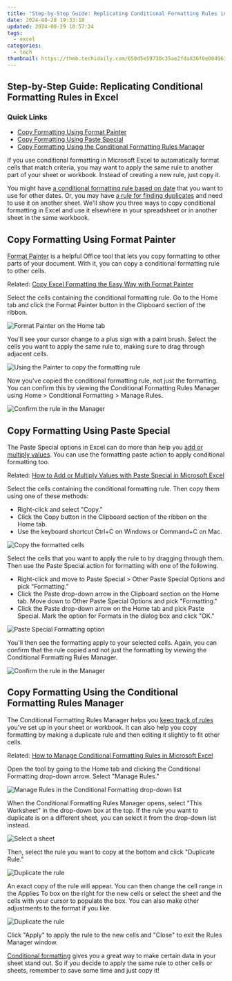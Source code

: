 ```yaml
---
title: "Step-by-Step Guide: Replicating Conditional Formatting Rules in Excel"
date: 2024-08-28 19:33:18
updated: 2024-08-29 10:57:24
tags:
  - excel
categories:
  - tech
thumbnail: https://thmb.techidaily.com/650d5e59730c35ae2fda836f0e084961424a5a8000cea452bed766d220fa39c3.jpg
---
```


## Step-by-Step Guide: Replicating Conditional Formatting Rules in Excel

### Quick Links

* [Copy Formatting Using Format Painter](https://android-location-track.techidaily.com/top-10-best-spy-watches-for-your-samsung-galaxy-s23-drfone-by-drfone-virtual-android/)
* [Copy Formatting Using Paste Special](https://article-helps.techidaily.com/2024-approved-harness-the-power-of-iphoneipad-for-top-tier-travel-and-interview-podcasts/)
* [Copy Formatting Using the Conditional Formatting Rules Manager](https://youtube-web.techidaily.com/024-approved-how-to-upload-shorts-video-on-youtube/)

 If you use conditional formatting in Microsoft Excel to automatically format cells that match criteria, you may want to apply the same rule to another part of your sheet or workbook. Instead of creating a new rule, just copy it.

 You might have [a conditional formatting rule based on date](https://fox-blue.techidaily.com/updated-2024-approved-ultimate-list-selecting-excellent-webcams-for-podcasts/) that you want to use for other dates. Or, you may have [a rule for finding duplicates](https://instagram-clips.techidaily.com/how-to-share-igtv-videos-to-facebook-3-ways-for-2024/) and need to use it on another sheet. We'll show you three ways to copy conditional formatting in Excel and use it elsewhere in your spreadsheet or in another sheet in the same workbook.

##  Copy Formatting Using Format Painter

[Format Painter](https://fix-guide.techidaily.com/restore-missing-app-icon-on-motorola-razr-40-step-by-step-solutions-drfone-by-drfone-fix-android-problems-fix-android-problems/) is a helpful Office tool that lets you copy formatting to other parts of your document. With it, you can copy a conditional formatting rule to other cells.

Related: [Copy Excel Formatting the Easy Way with Format Painter](https://fix-guide.techidaily.com/restore-missing-app-icon-on-motorola-razr-40-step-by-step-solutions-drfone-by-drfone-fix-android-problems-fix-android-problems/) 

 Select the cells containing the conditional formatting rule. Go to the Home tab and click the Format Painter button in the Clipboard section of the ribbon.

![Format Painter on the Home tab](https://static1.howtogeekimages.com/wordpress/wp-content/uploads/2022/02/HomeFormatPainter-ExcelCopyConditionalFormatting.png) 

 You'll see your cursor change to a plus sign with a paint brush. Select the cells you want to apply the same rule to, making sure to drag through adjacent cells.

![Using the Painter to copy the formatting rule](https://static1.howtogeekimages.com/wordpress/wp-content/uploads/2022/02/UseFormatPainter-ExcelCopyConditionalFormatting.png) 

 Now you've copied the conditional formatting rule, not just the formatting. You can confirm this by viewing the Conditional Formatting Rules Manager using Home > Conditional Formatting > Manage Rules.

![Confirm the rule in the Manager](https://static1.howtogeekimages.com/wordpress/wp-content/uploads/2022/02/ConfirmFormatPainter-ExcelCopyConditionalFormatting.png) 

##  Copy Formatting Using Paste Special

 The Paste Special options in Excel can do more than help you [add or multiply values](https://extra-support.techidaily.com/2024-approved-step-by-step-perfectly-sharing-your-photography-on-youtube/). You can use the formatting paste action to apply conditional formatting too.

Related: [How to Add or Multiply Values with Paste Special in Microsoft Excel](https://extra-support.techidaily.com/2024-approved-step-by-step-perfectly-sharing-your-photography-on-youtube/) 

 Select the cells containing the conditional formatting rule. Then copy them using one of these methods:

* Right-click and select "Copy."
* Click the Copy button in the Clipboard section of the ribbon on the Home tab.
* Use the keyboard shortcut Ctrl+C on Windows or Command+C on Mac.

![Copy the formatted cells](https://static1.howtogeekimages.com/wordpress/wp-content/uploads/2022/02/HomeCopy-ExcelCopyConditionalFormatting.png) 

 Select the cells that you want to apply the rule to by dragging through them. Then use the Paste Special action for formatting with one of the following.

* Right-click and move to Paste Special > Other Paste Special Options and pick "Formatting."
* Click the Paste drop-down arrow in the Clipboard section on the Home tab. Move down to Other Paste Special Options and pick "Formatting."
* Click the Paste drop-down arrow on the Home tab and pick Paste Special. Mark the option for Formats in the dialog box and click "OK."

![Paste Special Formatting option](https://static1.howtogeekimages.com/wordpress/wp-content/uploads/2022/02/HomePasteSpecial-ExcelCopyConditionalFormatting.png) 

 You'll then see the formatting apply to your selected cells. Again, you can confirm that the rule copied and not just the formatting by viewing the Conditional Formatting Rules Manager.

![Confirm the rule in the Manager](https://static1.howtogeekimages.com/wordpress/wp-content/uploads/2022/02/ConfirmPasteSpecial-ExcelCopyConditionalFormatting.png) 

##  Copy Formatting Using the Conditional Formatting Rules Manager

 The Conditional Formatting Rules Manager helps you [keep track of rules](https://howto.techidaily.com/full-guide-how-to-fix-connection-is-not-private-on-tecno-spark-10-pro-drfone-by-drfone-fix-android-problems-fix-android-problems/) you've set up in your sheet or workbook. It can also help you copy formatting by making a duplicate rule and then editing it slightly to fit other cells.

Related: [How to Manage Conditional Formatting Rules in Microsoft Excel](https://howto.techidaily.com/full-guide-how-to-fix-connection-is-not-private-on-tecno-spark-10-pro-drfone-by-drfone-fix-android-problems-fix-android-problems/) 

 Open the tool by going to the Home tab and clicking the Conditional Formatting drop-down arrow. Select "Manage Rules."

![Manage Rules in the Conditional Formatting drop-down list](https://static1.howtogeekimages.com/wordpress/wp-content/uploads/2022/02/HomeManageRules-ExcelCopyConditionalFormatting.png) 

 When the Conditional Formatting Rules Manager opens, select "This Worksheet" in the drop-down box at the top. If the rule you want to duplicate is on a different sheet, you can select it from the drop-down list instead.

![Select a sheet](https://static1.howtogeekimages.com/wordpress/wp-content/uploads/2022/02/SelectSheet-ExcelCopyConditionalFormatting.png) 

 Then, select the rule you want to copy at the bottom and click "Duplicate Rule."

![Duplicate the rule](https://static1.howtogeekimages.com/wordpress/wp-content/uploads/2022/02/DuplicateRule-ExcelCopyConditionalFormatting.png) 

 An exact copy of the rule will appear. You can then change the cell range in the Applies To box on the right for the new cells or select the sheet and the cells with your cursor to populate the box. You can also make other adjustments to the format if you like.

![Duplicate the rule](https://static1.howtogeekimages.com/wordpress/wp-content/uploads/2022/02/DuplicateRule-ExcelCopyConditionalFormatting.png) 

 Click "Apply" to apply the rule to the new cells and "Close" to exit the Rules Manager window.

[Conditional formatting](https://facebook-video-share.techidaily.com/updated-in-depth-asmr-video-insights/) gives you a great way to make certain data in your sheet stand out. So if you decide to apply the same rule to other cells or sheets, remember to save some time and just copy it!

<ins class="adsbygoogle"
     style="display:block"
     data-ad-format="autorelaxed"
     data-ad-client="ca-pub-7571918770474297"
     data-ad-slot="1223367746"></ins>



<ins class="adsbygoogle"
     style="display:block"
     data-ad-client="ca-pub-7571918770474297"
     data-ad-slot="8358498916"
     data-ad-format="auto"
     data-full-width-responsive="true"></ins>
